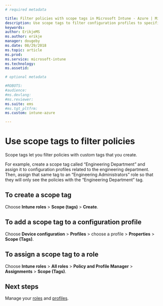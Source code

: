 ```yaml
---
# required metadata

title: Filter policies with scope tags in Microsoft Intune - Azure | Microsoft Docs
description: Use scope tags to filter configuration profiles to specific roles.
keywords:
author: ErikjeMS
ms.author: erikje
manager: dougeby
ms.date: 08/29/2018
ms.topic: article
ms.prod:
ms.service: microsoft-intune
ms.technology:
ms.assetid: 

# optional metadata

#ROBOTS:
#audience:
#ms.devlang:
#ms.reviewer:
ms.suite: ems
#ms.tgt_pltfrm:
ms.custom: intune-azure

---
```


# Use scope tags to filter policies

Scope tags let you filter policies with custom tags that you create.

For example, create a scope tag called “Engineering Department” and assign it to configuration profiles related to the engineering department. Then, assign that same tag to an “Engineering Administrators” role so that they will only see the policies with the “Engineering Department” tag.

## To create a scope tag

Choose **Intune roles** > **Scope (tags)** > **Create**.

## To add a scope tag to a configuration profile

Choose **Device configuration** > **Profiles** > choose a profile > **Properties** > **Scope (Tags)**.

## To assign a scope tag to a role

Choose **Intune roles** > **All roles** > **Policy and Profile Manager** > **Assignments** > **Scope (Tags)**.

## Next steps

Manage your [roles](role-based-access-control.md) and [profiles](device-profile-assign.md).

